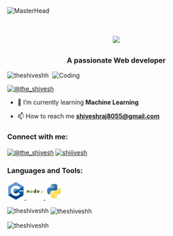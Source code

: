 ![MasterHead](https://1.bp.blogspot.com/-7A4WynwLsMw/XbBpCXG8fHI/AAAAAAAAMt4/uOa1bpLskYgrwGbllhSu2SDj_Mig8SXJQCLcBGAsYHQ/s1600/2000_600px.gif)
<h1 align="center">
  <a href="https://git.io/typing-svg">
    <img src="https://readme-typing-svg.herokuapp.com/?lines=Hi+There!+👋;+Myself+Shivesh+Raj!;&center=true&size=30">
  </a>
</h1>
<h3 align="center">A passionate Web developer </h3>
<img align="right" alt="Coding" width="400" src="https://i.ytimg.com/vi/Tn0cNfL1kds/maxresdefault.jpg">

<p align="left"> <img src="https://komarev.com/ghpvc/?username=theshiveshh&label=Profile%20views&color=0e75b6&style=flat" alt="theshiveshh" /> </p>

<p align="left"> <a href="https://twitter.com/@the_shivesh" target="blank"><img src="https://img.shields.io/twitter/follow/@the_shivesh?logo=twitter&style=for-the-badge" alt="@the_shivesh" /></a> </p>

- 🌱 I’m currently learning **Machine Learning**

- 📫 How to reach me **shiveshraj8055@gmail.com**

<h3 align="left">Connect with me:</h3>
<p align="left">
<a href="https://twitter.com/@the_shivesh" target="blank"><img align="center" src="https://raw.githubusercontent.com/rahuldkjain/github-profile-readme-generator/master/src/images/icons/Social/twitter.svg" alt="@the_shivesh" height="30" width="40" /></a>
<a href="https://instagram.com/shiiivesh" target="blank"><img align="center" src="https://raw.githubusercontent.com/rahuldkjain/github-profile-readme-generator/master/src/images/icons/Social/instagram.svg" alt="shiiivesh" height="30" width="40" /></a>
</p>

<h3 align="left">Languages and Tools:</h3>
<p align="left"> <a href="https://www.w3schools.com/cpp/" target="_blank" rel="noreferrer"> <img src="https://raw.githubusercontent.com/devicons/devicon/master/icons/cplusplus/cplusplus-original.svg" alt="cplusplus" width="40" height="40"/> </a> <a href="https://nodejs.org" target="_blank" rel="noreferrer"> <img src="https://raw.githubusercontent.com/devicons/devicon/master/icons/nodejs/nodejs-original-wordmark.svg" alt="nodejs" width="40" height="40"/> </a> <a href="https://www.python.org" target="_blank" rel="noreferrer"> <img src="https://raw.githubusercontent.com/devicons/devicon/master/icons/python/python-original.svg" alt="python" width="40" height="40"/> </a> </p>

<p><img align="left" src="https://github-readme-stats.vercel.app/api/top-langs?username=theshiveshh&show_icons=true&locale=en&layout=compact" alt="theshiveshh" /></p>

<p>&nbsp;<img align="center" src="https://github-readme-stats.vercel.app/api?username=theshiveshh&show_icons=true&locale=en" alt="theshiveshh" /></p>

<p><img align="center" src="https://github-readme-streak-stats.herokuapp.com/?user=theshiveshh&" alt="theshiveshh" /></p>
